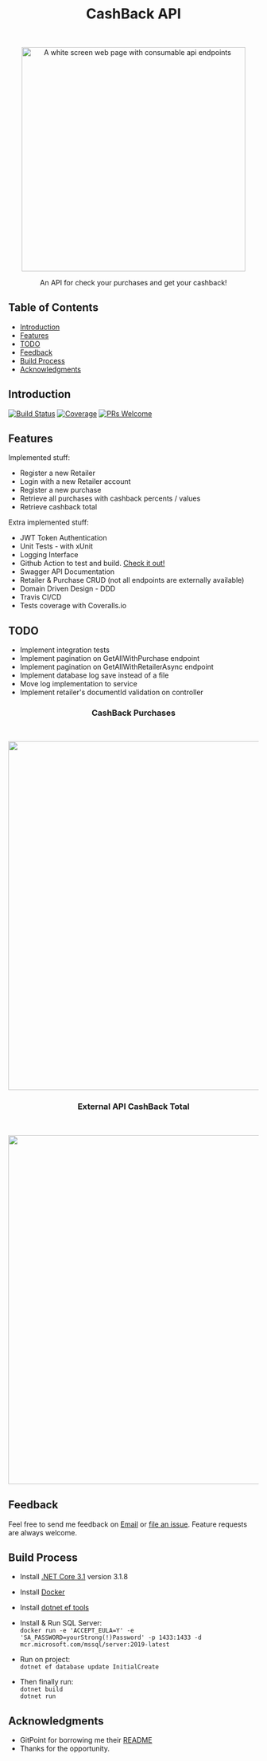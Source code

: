 <h1 align="center"> CashBack API </h1> <br>
<p align="center">
  <a href="https://i.ibb.co/QQXv6Xs/swagger.png">
    <img alt="A white screen web page with consumable api endpoints" title="CashBack API" src="https://i.ibb.co/QQXv6Xs/swagger.png" width="450">
  </a>
</p>

<p align="center">
  An API for check your purchases and get your cashback!
</p>

## Table of Contents

- [Introduction](#introduction)
- [Features](#features)
- [TODO](#todo)
- [Feedback](#feedback)
- [Build Process](#build-process)
- [Acknowledgments](#acknowledgments)

## Introduction

[![Build Status](https://travis-ci.org/pedrohenriquerissato/CashBack.svg?branch=master)](https://travis-ci.org/pedrohenriquerissato/CashBack)
[![Coverage](https://coveralls.io/repos/github/pedrohenriquerissato/CashBack/badge.svg?branch=master)](https://coveralls.io/github/pedrohenriquerissato/CashBack?branch=master)
[![PRs Welcome](https://img.shields.io/badge/PRs-welcome-brightgreen.svg?style=flat-square)](http://makeapullrequest.com)

## Features

Implemented stuff:

- Register a new Retailer
- Login with a new Retailer account
- Register a new purchase
- Retrieve all purchases with cashback percents / values
- Retrieve cashback total

Extra implemented stuff:

- JWT Token Authentication
- Unit Tests - with xUnit
- Logging Interface
- Github Action to test and build. [Check it out!](https://github.com/pedrohenriquerissato/CashBack/pull/1)
- Swagger API Documentation
- Retailer & Purchase CRUD (not all endpoints are externally available)
- Domain Driven Design - DDD
- Travis CI/CD
- Tests coverage with Coveralls.io

## TODO

- Implement integration tests
- Implement pagination on GetAllWithPurchase endpoint
- Implement pagination on GetAllWithRetailerAsync endpoint
- Implement database log save instead of a file
- Move log implementation to service
- Implement retailer's documentId validation on controller

<h3 align="center"> CashBack Purchases </h3> <br>
<p align="center">
  <img src = "https://i.ibb.co/C9YkpnS/img1.png" width=700>
</p>

<h3 align="center"> External API CashBack Total </h3> <br>
<p align="center">
  <img src = "https://i.ibb.co/9pTKrKM/img2.png" width=700>
</p>

## Feedback

Feel free to send me feedback on [Email](mailto:pedro_giberti@hotmail.com) or [file an issue](https://github.com/pedrohenriquerissato/CashBack/issues/new). Feature requests are always welcome.

## Build Process

- Install [.NET Core 3.1](https://dotnet.microsoft.com/download) version 3.1.8
- Install [Docker](https://www.docker.com/get-started)
- Install [dotnet ef tools](https://docs.microsoft.com/en-us/ef/core/miscellaneous/cli/dotnet#installing-the-tools)

- Install & Run SQL Server:  
  `docker run -e 'ACCEPT_EULA=Y' -e 'SA_PASSWORD=yourStrong(!)Password' -p 1433:1433 -d mcr.microsoft.com/mssql/server:2019-latest`

- Run on project:  
  `dotnet ef database update InitialCreate`

- Then finally run:  
  `dotnet build`  
  `dotnet run`

## Acknowledgments

- GitPoint for borrowing me their [README](https://github.com/gitpoint/git-point#readme)
- Thanks for the opportunity.
